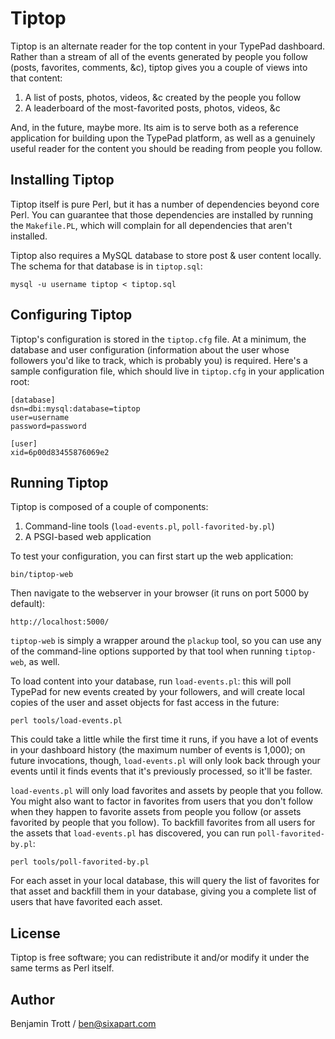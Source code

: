 Tiptop
======

Tiptop is an alternate reader for the top content in your TypePad dashboard.
Rather than a stream of all of the events generated by people you follow
(posts, favorites, comments, &c), tiptop gives you a couple of views into that
content:

1. A list of posts, photos, videos, &c created by the people you follow
2. A leaderboard of the most-favorited posts, photos, videos, &c

And, in the future, maybe more. Its aim is to serve both as a reference
application for building upon the TypePad platform, as well as a genuinely
useful reader for the content you should be reading from people you follow.


Installing Tiptop
-----------------

Tiptop itself is pure Perl, but it has a number of dependencies beyond core
Perl. You can guarantee that those dependencies are installed by running the
`Makefile.PL`, which will complain for all dependencies that aren't installed.

Tiptop also requires a MySQL database to store post & user content locally.
The schema for that database is in `tiptop.sql`:

    mysql -u username tiptop < tiptop.sql


Configuring Tiptop
------------------

Tiptop's configuration is stored in the `tiptop.cfg` file. At a minimum,
the database and user configuration (information about the user whose
followers you'd like to track, which is probably you) is required. Here's
a sample configuration file, which should live in `tiptop.cfg` in your
application root:

    [database]
    dsn=dbi:mysql:database=tiptop
    user=username
    password=password
    
    [user]
    xid=6p00d83455876069e2


Running Tiptop
--------------

Tiptop is composed of a couple of components:

1. Command-line tools (`load-events.pl`, `poll-favorited-by.pl`)
2. A PSGI-based web application

To test your configuration, you can first start up the web application:

    bin/tiptop-web

Then navigate to the webserver in your browser (it runs on port 5000 by
default):

    http://localhost:5000/

`tiptop-web` is simply a wrapper around the `plackup` tool, so you can use
any of the command-line options supported by that tool when running
`tiptop-web`, as well.

To load content into your database, run `load-events.pl`: this will poll
TypePad for new events created by your followers, and will create local copies
of the user and asset objects for fast access in the future:

    perl tools/load-events.pl

This could take a little while the first time it runs, if you have a lot of
events in your dashboard history (the maximum number of events is 1,000); on
future invocations, though, `load-events.pl` will only look back through
your events until it finds events that it's previously processed, so it'll
be faster.

`load-events.pl` will only load favorites and assets by people that you
follow. You might also want to factor in favorites from users that you don't
follow when they happen to favorite assets from people you follow (or assets
favorited by people that you follow). To backfill favorites from all users
for the assets that `load-events.pl` has discovered, you can run
`poll-favorited-by.pl`:

    perl tools/poll-favorited-by.pl

For each asset in your local database, this will query the list of favorites
for that asset and backfill them in your database, giving you a complete
list of users that have favorited each asset.


License
-------
Tiptop is free software; you can redistribute it and/or modify it under
the same terms as Perl itself.


Author
------
Benjamin Trott / ben@sixapart.com
